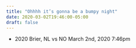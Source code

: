 ```yaml
---
title: "Ohhhh it’s gonna be a bumpy night"
date: 2020-03-02T19:46:00-05:00
draft: false
---
```

- 2020 Brier, NL vs NO March 2nd, 2020 7:46pm